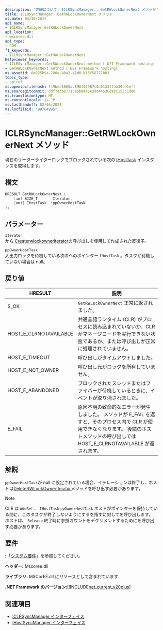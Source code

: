```yaml
---
description: '詳細について: ICLRSyncManager:: GetRWLockOwnerNext メソッド'
title: ICLRSyncManager::GetRWLockOwnerNext メソッド
ms.date: 03/30/2017
api_name:
- ICLRSyncManager.GetRWLockOwnerNext
api_location:
- mscoree.dll
api_type:
- COM
f1_keywords:
- ICLRSyncManager::GetRWLockOwnerNext
helpviewer_keywords:
- ICLRSyncManager::GetRWLockOwnerNext method [.NET Framework hosting]
- GetRWLockOwnerNext method [.NET Framework hosting]
ms.assetid: 0e025b6a-280e-40a2-a2d0-b15f58777b81
topic_type:
- apiref
ms.openlocfilehash: f49bdd5065ac896147967c0a013347ab39ce1eff
ms.sourcegitcommit: ddf7edb67715a5b9a45e3dd44536dabc153c1de0
ms.translationtype: MT
ms.contentlocale: ja-JP
ms.lasthandoff: 02/06/2021
ms.locfileid: "99784995"
---
```

# <a name="iclrsyncmanagergetrwlockownernext-method"></a>ICLRSyncManager::GetRWLockOwnerNext メソッド

現在のリーダーライターロックでブロックされている次の [IHostTask](ihosttask-interface.md) インスタンスを取得します。  
  
## <a name="syntax"></a>構文  
  
```cpp
HRESULT GetRWLockOwnerNext (  
    [in] SIZE_T       Iterator,  
    [out] IHostTask  *ppOwnerHostTask  
);  
```  
  
## <a name="parameters"></a>パラメーター  

 `Iterator`  
 から [Createrwlockowneriterator](iclrsyncmanager-createrwlockowneriterator-method.md)の呼び出しを使用して作成された反復子。  
  
 `ppOwnerHostTask`  
 入出力ロックを待機している次のへのポインター `IHostTask` 。タスクが待機していない場合は null。  
  
## <a name="return-value"></a>戻り値  
  
|HRESULT|説明|  
|-------------|-----------------|  
|S_OK|`GetRWLockOwnerNext` 正常に返されました。|  
|HOST_E_CLRNOTAVAILABLE|共通言語ランタイム (CLR) がプロセスに読み込まれていないか、CLR がマネージコードを実行できない状態であるか、または呼び出しが正常に処理されていません。|  
|HOST_E_TIMEOUT|呼び出しがタイムアウトしました。|  
|HOST_E_NOT_OWNER|呼び出し元がロックを所有していません。|  
|HOST_E_ABANDONED|ブロックされたスレッドまたはファイバーが待機しているときに、イベントが取り消されました。|  
|E_FAIL|原因不明の致命的なエラーが発生しました。 メソッドが E_FAIL を返すと、そのプロセス内で CLR が使用できなくなります。 後続のホストメソッドの呼び出しでは HOST_E_CLRNOTAVAILABLE が返されます。|  
  
## <a name="remarks"></a>解説  

 `ppOwnerHostTask`が null に設定されている場合、イテレーションは終了し、ホストは[DeleteRWLockOwnerIterator](iclrsyncmanager-deleterwlockowneriterator-method.md)メソッドを呼び出す必要があります。  
  
> [!NOTE]
> CLR は `AddRef` 、 `IHostTask` `ppOwnerHostTask` ホストがポインターを保持している間に、このタスクが終了しないようにするを指すに対してを呼び出します。 ホストは、 `Release` 終了時に参照カウントをデクリメントするためにを呼び出す必要があります。  
  
## <a name="requirements"></a>要件  

 **:**「[システム要件](../../get-started/system-requirements.md)」を参照してください。  
  
 **ヘッダー:** Mscoree.dll  
  
 **ライブラリ:** MSCorEE.dll にリソースとして含まれています  
  
 **.NET Framework のバージョン:**[!INCLUDE[net_current_v20plus](../../../../includes/net-current-v20plus-md.md)]  
  
## <a name="see-also"></a>関連項目

- [ICLRSyncManager インターフェイス](iclrsyncmanager-interface.md)
- [IHostSyncManager インターフェイス](ihostsyncmanager-interface.md)
